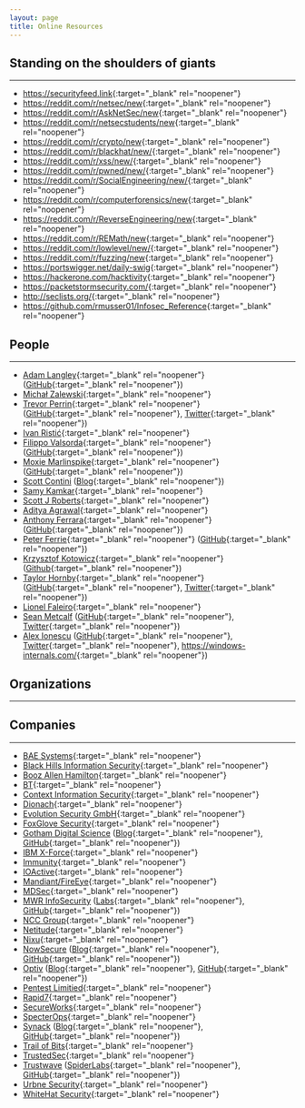```yaml
---
layout: page
title: Online Resources
---
```


## Standing on the shoulders of giants
---
- <https://securityfeed.link>{:target="_blank" rel="noopener"}
- <https://reddit.com/r/netsec/new>{:target="_blank" rel="noopener"}
- <https://reddit.com/r/AskNetSec/new>{:target="_blank" rel="noopener"}
- <https://reddit.com/r/netsecstudents/new>{:target="_blank" rel="noopener"}
- <https://reddit.com/r/crypto/new>{:target="_blank" rel="noopener"}
- <https://reddit.com/r/blackhat/new/>{:target="_blank" rel="noopener"}
- <https://reddit.com/r/xss/new/>{:target="_blank" rel="noopener"}
- <https://reddit.com/r/pwned/new/>{:target="_blank" rel="noopener"}
- <https://reddit.com/r/SocialEngineering/new/>{:target="_blank" rel="noopener"}
- <https://reddit.com/r/computerforensics/new>{:target="_blank" rel="noopener"}
- <https://reddit.com/r/ReverseEngineering/new>{:target="_blank" rel="noopener"}
- <https://reddit.com/r/REMath/new>{:target="_blank" rel="noopener"}
- <https://reddit.com/r/lowlevel/new/>{:target="_blank" rel="noopener"}
- <https://reddit.com/r/fuzzing/new>{:target="_blank" rel="noopener"}
- <https://portswigger.net/daily-swig>{:target="_blank" rel="noopener"}
- <https://hackerone.com/hacktivity>{:target="_blank" rel="noopener"}
- <https://packetstormsecurity.com/>{:target="_blank" rel="noopener"}
- <http://seclists.org/>{:target="_blank" rel="noopener"}
- <https://github.com/rmusser01/Infosec_Reference>{:target="_blank" rel="noopener"}

## People
---
- [Adam Langley](https://www.imperialviolet.org/){:target="_blank" rel="noopener"} ([GitHub](https://github.com/agl){:target="_blank" rel="noopener"})
- [Michał Zalewski](http://lcamtuf.coredump.cx/){:target="_blank" rel="noopener"}
- [Trevor Perrin](http://trevp.net/){:target="_blank" rel="noopener"} ([GitHub](https://github.com/trevp){:target="_blank" rel="noopener"}, [Twitter](https://twitter.com/trevp__){:target="_blank" rel="noopener"})
- [Ivan Ristić](https://blog.ivanristic.com/){:target="_blank" rel="noopener"}
- [Filippo Valsorda](https://blog.filippo.io/){:target="_blank" rel="noopener"} ([GitHub](https://github.com/FiloSottile){:target="_blank" rel="noopener"})
- [Moxie Marlinspike](https://moxie.org/){:target="_blank" rel="noopener"} ([GitHub](https://github.com/moxie0){:target="_blank" rel="noopener"})
- [Scott Contini](http://www.crypto-world.com/Contini.html) ([Blog](https://littlemaninmyhead.wordpress.com/){:target="_blank" rel="noopener"})
- [Samy Kamkar](https://samy.pl/){:target="_blank" rel="noopener"}
- [Scott J Roberts](http://sroberts.io/){:target="_blank" rel="noopener"}
- [Aditya Agrawal](https://manifestsecurity.com/){:target="_blank" rel="noopener"}
- [Anthony Ferrara](https://blog.ircmaxell.com/){:target="_blank" rel="noopener"} ([GitHub](https://github.com/ircmaxell){:target="_blank" rel="noopener"})
- [Peter Ferrie](http://pferrie.host22.com/){:target="_blank" rel="noopener"} ([GitHub](https://github.com/peterferrie){:target="_blank" rel="noopener"})
- [Krzysztof Kotowicz](http://blog.kotowicz.net/){:target="_blank" rel="noopener"} ([Github](https://github.com/koto){:target="_blank" rel="noopener"})
- [Taylor Hornby](https://defuse.ca/){:target="_blank" rel="noopener"} ([GitHub](https://github.com/defuse){:target="_blank" rel="noopener"}, [Twitter](https://twitter.com/defusesec){:target="_blank" rel="noopener"})
- [Lionel Faleiro](http://sandmaxprime.co/){:target="_blank" rel="noopener"}
- [Sean Metcalf](https://adsecurity.org) ([GitHub](https://github.com/PyroTek3){:target="_blank" rel="noopener"}, [Twitter](https://twitter.com/PyroTek3){:target="_blank" rel="noopener"})
- [Alex Ionescu](https://www.alex-ionescu.com/) ([GitHub](https://github.com/PyroTek3){:target="_blank" rel="noopener"}, [Twitter](https://twitter.com/PyroTek3){:target="_blank" rel="noopener"}, <https://windows-internals.com/>{:target="_blank" rel="noopener"})
## Organizations
---


## Companies
---
- [BAE Systems](http://www.baesystems.com/en/home){:target="_blank" rel="noopener"}
- [Black Hills Information Security](https://www.blackhillsinfosec.com/){:target="_blank" rel="noopener"}
- [Booz Allen Hamilton](https://www.boozallen.com/){:target="_blank" rel="noopener"}
- [BT](https://www.globalservices.bt.com/uk/en/products/bt-security-ethical-hacking){:target="_blank" rel="noopener"}
- [Context Information Security](https://www.contextis.com/){:target="_blank" rel="noopener"}
- [Dionach](https://www.dionach.com/){:target="_blank" rel="noopener"}
- [Evolution Security GmbH](https://www.evolution-sec.com/){:target="_blank" rel="noopener"}
- [FoxGlove Security](https://foxglovesecurity.com/){:target="_blank" rel="noopener"}
- [Gotham Digital Science](https://www.gdssecurity.com/) ([Blog](https://blog.gdssecurity.com/){:target="_blank" rel="noopener"}, [GitHub](https://github.com/GDSSecurity){:target="_blank" rel="noopener"})
- [IBM X-Force](https://www.ibm.com/security/xforce/){:target="_blank" rel="noopener"}
- [Immunity](https://www.immunitysec.com/){:target="_blank" rel="noopener"}
- [IOActive](https://ioactive.com/){:target="_blank" rel="noopener"}
- [Mandiant/FireEye](https://www.fireeye.com/services/consulting-services.html){:target="_blank" rel="noopener"}
- [MDSec](https://www.mdsec.co.uk/){:target="_blank" rel="noopener"}
- [MWR InfoSecurity](https://www.mwrinfosecurity.com/) ([Labs](https://labs.mwrinfosecurity.com/){:target="_blank" rel="noopener"}, [GitHub](https://github.com/mwrlabs){:target="_blank" rel="noopener"})
- [NCC Group](https://www.nccgroup.trust/){:target="_blank" rel="noopener"}
- [Netitude](https://www.netitude.co.uk/){:target="_blank" rel="noopener"}
- [Nixu](https://www.nixu.com/){:target="_blank" rel="noopener"}
- [NowSecure](https://www.nowsecure.com/) ([Blog](https://www.nowsecure.com/blog/){:target="_blank" rel="noopener"}, [GitHub](https://github.com/nowsecure){:target="_blank" rel="noopener"})
- [Optiv](https://www.optiv.com/) ([Blog](https://www.optiv.com/resources/blog/){:target="_blank" rel="noopener"}, [GitHub](https://github.com/optiv-labs){:target="_blank" rel="noopener"})
- [Pentest Limitied](http://www.pentest.co.uk/){:target="_blank" rel="noopener"}
- [Rapid7](https://www.rapid7.com/){:target="_blank" rel="noopener"}
- [SecureWorks](https://www.secureworks.com/){:target="_blank" rel="noopener"}
- [SpecterOps](https://specterops.io/){:target="_blank" rel="noopener"}
- [Synack](https://www.synack.com/) ([Blog](https://www.synack.com/blog/){:target="_blank" rel="noopener"}, [GitHub](https://github.com/synack){:target="_blank" rel="noopener"})
- [Trail of Bits](https://www.trailofbits.com/){:target="_blank" rel="noopener"}
- [TrustedSec](https://www.trustedsec.com/){:target="_blank" rel="noopener"}
- [Trustwave](https://www.trustwave.com/) ([SpiderLabs](https://www.trustwave.com/Resources/SpiderLabs-Blog/){:target="_blank" rel="noopener"}, [GitHub](https://github.com/SpiderLabs){:target="_blank" rel="noopener"})
- [Urbne Security](https://urbanesecurity.com/){:target="_blank" rel="noopener"}
- [WhiteHat Security](https://www.whitehatsec.com/){:target="_blank" rel="noopener"}
